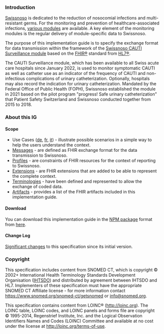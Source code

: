 ### Introduction

[Swissnoso](https://www.swissnoso.ch/) is dedicated to the reduction of nosocomial infections and multi-resistant germs. For the monitoring and prevention of healthcare-associated infections, [various modules](https://www.swissnoso.ch/module/uebersicht-module) are available. A key element of the monitoring modules is the regular delivery of module-specific data to Swissnoso.

The purpose of this implementation guide is to specify the exchange format for data transmission within the framework of the [Swissnoso CAUTI Surveillance module](https://www.swissnoso.ch/module/cauti-surveillance/ueber-cauti-surveillance/das-modul) based on the [FHIR®](https://www.hl7.org/fhir/) standard from [HL7®](https://www.hl7.org/).

The CAUTI Surveillance module, which has been available to all Swiss acute care hospitals since January 2022, is used to monitor symptomatic CAUTI as well as catheter use as an indicator of the frequency of CAUTI and non-infectious complications of urinary catheterization. Optionally, hospitals may also record the indication for urinary catheterization. Mandated by the Federal Office of Public Health (FOPH), Swissnoso established the module in 2021 based on the pilot program "progress! Safe urinary catheterization" that Patient Safety Switzerland and Swissnoso conducted together from 2015 to 2018.

### About this IG
#### Scope
* Use Cases ([de](usecases-de.html), [fr](usecases-fr.html), [it](usecases-it.html)) - illustrate possible scenarios in a simple way to help the users understand the context.
* [Messages](message.html) - are defined as FHIR exchange format for the data transmission to Swissnoso.
* [Profiles](profiles.html) - are constraints of FHIR resources for the context of reporting to Swissnoso.
* [Extensions](extensions.html) - are FHIR extensions that are added to be able to represent the complete context.
* [Terminologies](terminology.html) - have been defined and represented to allow the exchange of coded data.
* [Artifacts](artifacts.html) - provides a list of the FHIR artifacts included in this implementation guide.

#### Download
You can download this implementation guide in the [NPM package](https://confluence.hl7.org/display/FHIR/NPM+Package+Specification) format from [here](package.tgz).

#### Change Log
[Significant changes](changelog.html) to this specification since its initial version.

### Copyright
This specification includes content from SNOMED CT, which is copyright © 2002+ International Health Terminology Standards Development Organisation ([IHTSDO](http://snomed.org/)) and distributed by agreement between IHTSDO and HL7. Implementers of these specification must have the appropriate SNOMED CT Affiliate license - for more information contact 
<https://www.snomed.org/snomed-ct/getsnomed> or <info@snomed.org>.

This specification contains content from LOINC® (<http://loinc.org>). The LOINC table, LOINC codes, and LOINC panels and forms file are copyright © 1995-2014, Regenstrief Institute, Inc. and the Logical Observation Identifiers Names and Codes (LOINC) Committee and available at no cost under the license at <http://loinc.org/terms-of-use>.